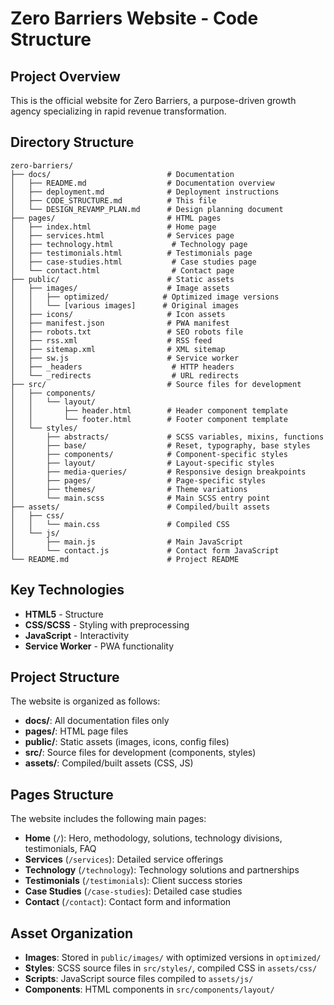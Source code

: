 # Zero Barriers Website - Code Structure

## Project Overview
This is the official website for Zero Barriers, a purpose-driven growth agency specializing in rapid revenue transformation.

## Directory Structure

```
zero-barriers/
├── docs/                          # Documentation
│   ├── README.md                  # Documentation overview
│   ├── deployment.md              # Deployment instructions
│   ├── CODE_STRUCTURE.md          # This file
│   └── DESIGN_REVAMP_PLAN.md      # Design planning document
├── pages/                         # HTML pages
│   ├── index.html                 # Home page
│   ├── services.html              # Services page
│   ├── technology.html             # Technology page
│   ├── testimonials.html          # Testimonials page
│   ├── case-studies.html           # Case studies page
│   └── contact.html                # Contact page
├── public/                        # Static assets
│   ├── images/                    # Image assets
│   │   ├── optimized/            # Optimized image versions
│   │   └── [various images]      # Original images
│   ├── icons/                     # Icon assets
│   ├── manifest.json              # PWA manifest
│   ├── robots.txt                 # SEO robots file
│   ├── rss.xml                    # RSS feed
│   ├── sitemap.xml                # XML sitemap
│   ├── sw.js                      # Service worker
│   ├── _headers                    # HTTP headers
│   └── _redirects                  # URL redirects
├── src/                           # Source files for development
│   ├── components/
│   │   └── layout/
│   │       ├── header.html        # Header component template
│   │       └── footer.html        # Footer component template
│   └── styles/
│       ├── abstracts/             # SCSS variables, mixins, functions
│       ├── base/                  # Reset, typography, base styles
│       ├── components/            # Component-specific styles
│       ├── layout/                # Layout-specific styles
│       ├── media-queries/         # Responsive design breakpoints
│       ├── pages/                 # Page-specific styles
│       ├── themes/                # Theme variations
│       └── main.scss              # Main SCSS entry point
├── assets/                        # Compiled/built assets
│   ├── css/
│   │   └── main.css               # Compiled CSS
│   └── js/
│       ├── main.js                # Main JavaScript
│       └── contact.js             # Contact form JavaScript
└── README.md                      # Project README
```

## Key Technologies
- **HTML5** - Structure
- **CSS/SCSS** - Styling with preprocessing
- **JavaScript** - Interactivity
- **Service Worker** - PWA functionality

## Project Structure
The website is organized as follows:
- **docs/**: All documentation files only
- **pages/**: HTML page files
- **public/**: Static assets (images, icons, config files)
- **src/**: Source files for development (components, styles)
- **assets/**: Compiled/built assets (CSS, JS)

## Pages Structure
The website includes the following main pages:
- **Home** (`/`): Hero, methodology, solutions, technology divisions, testimonials, FAQ
- **Services** (`/services`): Detailed service offerings
- **Technology** (`/technology`): Technology solutions and partnerships
- **Testimonials** (`/testimonials`): Client success stories
- **Case Studies** (`/case-studies`): Detailed case studies
- **Contact** (`/contact`): Contact form and information

## Asset Organization
- **Images**: Stored in `public/images/` with optimized versions in `optimized/`
- **Styles**: SCSS source files in `src/styles/`, compiled CSS in `assets/css/`
- **Scripts**: JavaScript source files compiled to `assets/js/`
- **Components**: HTML components in `src/components/layout/`
